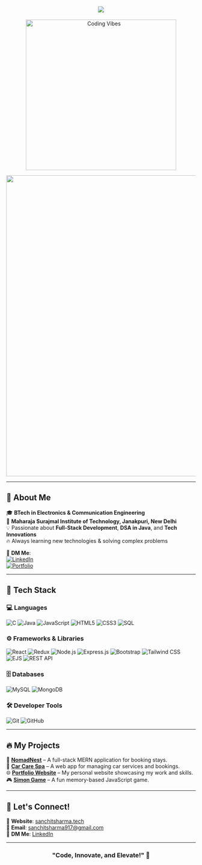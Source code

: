<h1 align="center">
  <img src="https://readme-typing-svg.herokuapp.com?font=Fira+Code&size=30&pause=1000&color=F75C7E&center=true&vCenter=true&width=800&lines=🚀+Welcome+to+My+GitHub+Profile!;MERN+Stack+Developer+%7C+Full-Stack+Developer;⚡+Building+Scalable+Web+Applications;🚀+Passionate+About+Technology+and+Innovation;🔥+Solving+Real-World+Problems+With+Code;📚+DSA+in+Java;🎯+Always+Learning+and+Growing!;✨+Let's+Create+Something+Amazing!">
</h1>

<div align="center">
    <img align="center" alt="Coding Vibes" width="400" src="https://user-images.githubusercontent.com/74038190/212750147-854a394f-fee9-4080-9770-78a4b7ece53f.gif">
</div>
<p align="center">
  <img src="https://i.imgur.com/waxVImv.gif" width="800">
</p>

---

## 🌟 About Me  
🎓 **BTech in Electronics & Communication Engineering**  
📍 **Maharaja Surajmal Institute of Technology, Janakpuri, New Delhi**  
💡 Passionate about **Full-Stack Development**, **DSA in Java**, and **Tech Innovations**  
🔥 Always learning new technologies & solving complex problems  

🔗 **DM Me**:  
[![LinkedIn](https://img.shields.io/badge/LinkedIn-Sanchit%20Sharma-blue?style=flat&logo=linkedin)](https://www.linkedin.com/in/sanchit-shrma)   
[![Portfolio](https://img.shields.io/badge/Portfolio-sanchitsharma.tech-FF5733?style=flat&logo=web)](https://www.sanchitsharma.tech)  

---

## 🚀 Tech Stack

### 💻 Languages  
![C](https://img.shields.io/badge/-C-A8B9CC?style=flat-square&logo=c&logoColor=white)  ![Java](https://img.shields.io/badge/-Java-007396?style=flat-square&logo=java&logoColor=white)  ![JavaScript](https://img.shields.io/badge/-JavaScript-F7DF1E?style=flat-square&logo=javascript&logoColor=black)  ![HTML5](https://img.shields.io/badge/-HTML5-E34F26?style=flat-square&logo=html5&logoColor=white)  ![CSS3](https://img.shields.io/badge/-CSS3-1572B6?style=flat-square&logo=css3&logoColor=white)  ![SQL](https://img.shields.io/badge/-SQL-4479A1?style=flat-square&logo=mysql&logoColor=white)  






### ⚙️ Frameworks & Libraries  
![React](https://img.shields.io/badge/-React-61DAFB?style=flat-square&logo=react&logoColor=black)  ![Redux](https://img.shields.io/badge/-Redux-764ABC?style=flat-square&logo=redux&logoColor=white)  ![Node.js](https://img.shields.io/badge/-Node.js-339933?style=flat-square&logo=node.js&logoColor=white) ![Express.js](https://img.shields.io/badge/-Express.js-000000?style=flat-square&logo=express&logoColor=white)  ![Bootstrap](https://img.shields.io/badge/-Bootstrap-563D7C?style=flat-square&logo=bootstrap&logoColor=white)  ![Tailwind CSS](https://img.shields.io/badge/-TailwindCSS-38B2AC?style=flat-square&logo=tailwind-css&logoColor=white)  ![EJS](https://img.shields.io/badge/-EJS-8A4182?style=flat-square&logo=ejs&logoColor=white)  ![REST API](https://img.shields.io/badge/-REST%20APIs-FF6F61?style=flat-square&logo=api&logoColor=white) 

 




### 🗄️ Databases  
![MySQL](https://img.shields.io/badge/-MySQL-4479A1?style=flat-square&logo=mysql&logoColor=white)  ![MongoDB](https://img.shields.io/badge/-MongoDB-4EA94B?style=flat-square&logo=mongodb&logoColor=white)  


### 🛠️ Developer Tools  
![Git](https://img.shields.io/badge/-Git-F05032?style=flat-square&logo=git&logoColor=white)  ![GitHub](https://img.shields.io/badge/-GitHub-181717?style=flat-square&logo=github&logoColor=white)  

---

## 🔥 My Projects

💼 **[NomadNest](https://github.com/sanchitsharma/wanderlust)** – A full-stack MERN application for booking stays.   
🚗 **[Car Care Spa](https://github.com/sanchitsharma/car-care-spa)** – A web app for managing car services and bookings.  
🌐 **[Portfolio Website](https://www.sanchitsharma.tech)** – My personal website showcasing my work and skills.  
🎮 **[Simon Game](https://github.com/sanchitsharma/simon-game)** – A fun memory-based JavaScript game.  

---

## 🤝 Let's Connect!
💼 **Website**: [sanchitsharma.tech](https://www.sanchitsharma.tech)  
📧 **Email**: sanchitsharma917@gmail.com  
📱 **DM Me**: [LinkedIn](https://www.linkedin.com/in/sanchit-shrma)  

---

<h3 align="center">"Code, Innovate, and Elevate!" 🚀</h3>
